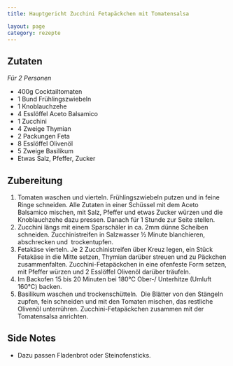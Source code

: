 ```yaml
---
title: Hauptgericht Zucchini Fetapäckchen mit Tomatensalsa

layout: page
category: rezepte
---
```


Zutaten
-------
*Für 2 Personen*

- 400g Cocktailtomaten
- 1 Bund Frühlingszwiebeln
- 1 Knoblauchzehe
- 4 Esslöffel Aceto Balsamico
- 1 Zucchini
- 4 Zweige Thymian
- 2 Packungen Feta
- 8 Esslöffel Olivenöl
- 5 Zweige Basilikum
- Etwas Salz, Pfeffer, Zucker

Zubereitung
-----------
1. Tomaten waschen und vierteln. Frühlingszwiebeln putzen und in feine Ringe schneiden. Alle Zutaten in einer Schüssel mit dem Aceto Balsamico mischen, mit Salz, Pfeffer und etwas Zucker würzen und die Knoblauchzehe dazu pressen. Danach für 1 Stunde zur Seite stellen.  
2. Zucchini längs mit einem Sparschäler in ca. 2mm dünne Scheiben schneiden. Zucchinistreifen in Salzwasser ½ Minute blanchieren, abschrecken und  trockentupfen.
3. Fetakäse vierteln. Je 2 Zucchinistreifen über Kreuz legen, ein Stück Fetakäse in die Mitte setzen, Thymian darüber streuen und zu Päckchen zusammenfalten. Zucchini-Fetapäckchen in eine ofenfeste Form setzen, mit Pfeffer würzen und 2 Esslöffel Olivenöl darüber träufeln.
4. Im Backofen 15 bis 20 Minuten bei 180°C Ober-/ Unterhitze (Umluft 160°C) backen.
5. Basilikum waschen und trockenschütteln.  Die Blätter von den Stängeln zupfen, fein schneiden und mit den Tomaten mischen, das restliche Olivenöl unterrühren. Zucchini-Fetapäckchen zusammen mit der Tomatensalsa anrichten.

Side Notes
----------
- Dazu passen Fladenbrot oder Steinofensticks.